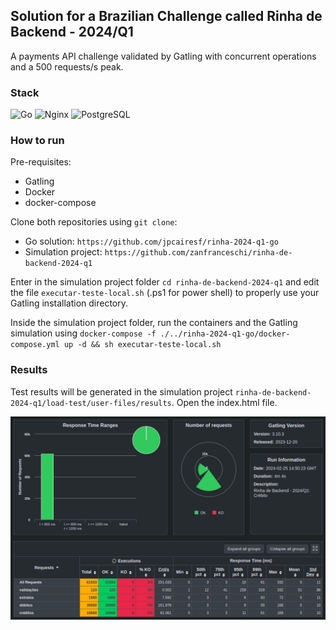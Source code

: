## Solution for a Brazilian Challenge called Rinha de Backend - 2024/Q1
A payments API challenge validated by Gatling with concurrent operations and a 500 requests/s peak.

### Stack
![Go](https://img.shields.io/badge/go-%2300ADD8.svg?style=for-the-badge&logo=go&logoColor=white)
![Nginx](https://img.shields.io/badge/nginx-%23009639.svg?style=for-the-badge&logo=nginx&logoColor=white)
![PostgreSQL](https://img.shields.io/badge/PostgreSQL-316192?style=for-the-badge&logo=postgresql&logoColor=white)

### How to run
Pre-requisites: 
- Gatling
- Docker
- docker-compose

Clone both repositories using `git clone`:

- Go solution: `https://github.com/jpcairesf/rinha-2024-q1-go`
- Simulation project: `https://github.com/zanfranceschi/rinha-de-backend-2024-q1`

Enter in the simulation project folder `cd rinha-de-backend-2024-q1` and edit the file `executar-teste-local.sh` (.ps1 for power shell) to properly use your Gatling installation directory.

Inside the simulation project folder, run the containers and the Gatling simulation using
`docker-compose -f ./../rinha-2024-q1-go/docker-compose.yml up -d && sh executar-teste-local.sh`

### Results
Test results will be generated in the simulation project `rinha-de-backend-2024-q1/load-test/user-files/results`. Open the index.html file.

![image](https://github.com/jpcairesf/rinha-2024-q1-go/blob/master/results.png)

